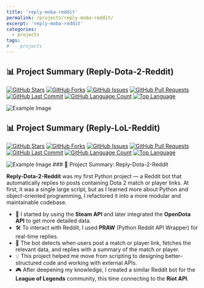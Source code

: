 ```yaml
---
title: 'reply-moba-reddit'
permalink: /projects/reply-moba-reddit/
excerpt: 'reply-moba-reddit'
categories:
  - projects
tags:
#  - projects
---
```


## 📊 Project Summary (Reply-Dota-2-Reddit)

[![GitHub Stars](https://img.shields.io/github/stars/nntin/Reply-Dota-2-Reddit)](https://github.com/nntin/Reply-Dota-2-Reddit/stargazers)
[![GitHub Forks](https://img.shields.io/github/forks/nntin/Reply-Dota-2-Reddit)](https://github.com/nntin/Reply-Dota-2-Reddit/network)
[![GitHub Issues](https://img.shields.io/github/issues/nntin/Reply-Dota-2-Reddit)](https://github.com/nntin/Reply-Dota-2-Reddit/issues)
[![GitHub Pull Requests](https://img.shields.io/github/issues-pr/nntin/Reply-Dota-2-Reddit)](https://github.com/nntin/Reply-Dota-2-Reddit/pulls)
[![GitHub Last Commit](https://img.shields.io/github/last-commit/nntin/Reply-Dota-2-Reddit)](https://github.com/nntin/Reply-Dota-2-Reddit/commits)
[![GitHub Language Count](https://img.shields.io/github/languages/count/nntin/Reply-Dota-2-Reddit)](https://github.com/nntin/Reply-Dota-2-Reddit)
[![Top Language](https://img.shields.io/github/languages/top/nntin/Reply-Dota-2-Reddit)](https://github.com/nntin/Reply-Dota-2-Reddit)

<img src="https://i.imgur.com/85COXYH.png" alt="Example Image" />

## 📊 Project Summary (Reply-LoL-Reddit)

[![GitHub Stars](https://img.shields.io/github/stars/nntin/Reply-LoL-Reddit)](https://github.com/nntin/Reply-LoL-Reddit/stargazers)
[![GitHub Forks](https://img.shields.io/github/forks/nntin/Reply-LoL-Reddit)](https://github.com/nntin/Reply-LoL-Reddit/network)
[![GitHub Issues](https://img.shields.io/github/issues/nntin/Reply-LoL-Reddit)](https://github.com/nntin/Reply-LoL-Reddit/issues)
[![GitHub Pull Requests](https://img.shields.io/github/issues-pr/nntin/Reply-LoL-Reddit)](https://github.com/nntin/Reply-LoL-Reddit/pulls)
[![GitHub Last Commit](https://img.shields.io/github/last-commit/nntin/Reply-LoL-Reddit)](https://github.com/nntin/Reply-LoL-Reddit/commits)
[![GitHub Language Count](https://img.shields.io/github/languages/count/nntin/Reply-LoL-Reddit)](https://github.com/nntin/Reply-LoL-Reddit)
[![Top Language](https://img.shields.io/github/languages/top/nntin/Reply-LoL-Reddit)](https://github.com/nntin/Reply-LoL-Reddit)

<img src="https://i.imgur.com/ZJZkjc0.png" alt="Example Image" />
### 🧠 Project Summary: Reply-Dota-2-Reddit

**Reply-Dota-2-Reddit** was my first Python project — a Reddit bot that automatically replies to posts containing Dota 2 match or player links. At first, it was a single large script, but as I learned more about Python and object-oriented programming, I refactored it into a more modular and maintainable codebase.

- 🔗 I started by using the **Steam API** and later integrated the **OpenDota API** to get more detailed data.
- 🛠️ To interact with Reddit, I used **PRAW** (Python Reddit API Wrapper) for real-time replies.
- 🧾 The bot detects when users post a match or player link, fetches the relevant data, and replies with a summary of the match or player.
- 💡 This project helped me move from scripting to designing better-structured code and working with external APIs.
- 🎮 After deepening my knowledge, I created a similar Reddit bot for the **League of Legends** community, this time connecting to the **Riot API**.
